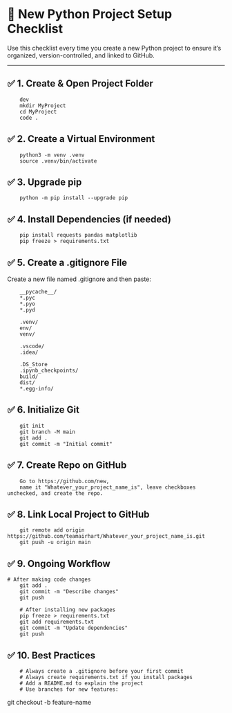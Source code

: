 # 🚀 New Python Project Setup Checklist

Use this checklist every time you create a new Python project to ensure it’s organized, version-controlled, and linked to GitHub.

---

## ✅ 1. Create & Open Project Folder

        dev
        mkdir MyProject
        cd MyProject
        code .


## ✅ 2. Create a Virtual Environment

        python3 -m venv .venv
        source .venv/bin/activate

## ✅ 3. Upgrade pip

        python -m pip install --upgrade pip

## ✅ 4. Install Dependencies (if needed)

        pip install requests pandas matplotlib
        pip freeze > requirements.txt

## ✅ 5. Create a .gitignore File

Create a new file named .gitignore and then paste:

        __pycache__/
        *.pyc
        *.pyo
        *.pyd

        .venv/
        env/
        venv/

        .vscode/
        .idea/

        .DS_Store
        .ipynb_checkpoints/
        build/
        dist/
        *.egg-info/

## ✅ 6. Initialize Git

        git init
        git branch -M main
        git add .
        git commit -m "Initial commit"

## ✅ 7. Create Repo on GitHub

        Go to https://github.com/new,
        name it "Whatever_your_project_name_is", leave checkboxes unchecked, and create the repo.

## ✅ 8. Link Local Project to GitHub

        git remote add origin https://github.com/teamairhart/Whatever_your_project_name_is.git
        git push -u origin main
## ✅ 9. Ongoing Workflow

    # After making code changes
        git add .
        git commit -m "Describe changes"
        git push

        # After installing new packages
        pip freeze > requirements.txt
        git add requirements.txt
        git commit -m "Update dependencies"
        git push
      
## ✅ 10. Best Practices
        
        # Always create a .gitignore before your first commit
        # Always create requirements.txt if you install packages
        # Add a README.md to explain the project
        # Use branches for new features:
git checkout -b feature-name





